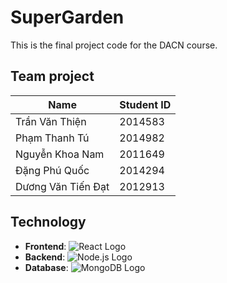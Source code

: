 # SuperGarden
This is the final project code for the DACN course.

## Team project

| Name | Student ID |
| --- | --- |
| Trần Văn Thiện | 2014583 |
| Phạm Thanh Tú | 2014982 |
| Nguyễn Khoa Nam | 2011649 |
| Đặng Phú Quốc | 2014294 |
| Dương Văn Tiến Đạt | 2012913 |


## Technology
- **Frontend**: ![React Logo](	https://img.shields.io/badge/React-20232A?style=for-the-badge&logo=react&logoColor=61DAFB)
- **Backend**: ![Node.js Logo](https://img.shields.io/badge/Node%20js-339933?style=for-the-badge&logo=nodedotjs&logoColor=white)
- **Database**: ![MongoDB Logo](https://img.shields.io/badge/MongoDB-4EA94B?style=for-the-badge&logo=mongodb&logoColor=white)